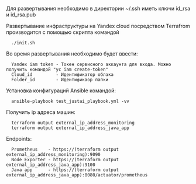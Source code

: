 Для развертывания необходимо в директории ~/.ssh иметь ключи id_rsa и id_rsa.pub

Развертывание инфраструктуры на Yandex cloud посредством Terrafrom производится c помощью скрипта командой

      ./init.sh
      
Во время развертывания необходимо будет ввести:

      Yandex iam token - Токен сервиcного аккаунта для входа. Можно получить командой "yc iam create-token"
      Cloud_id         - Идентификатор облака
      Folder_id        - Идентификаор папки

Установка конфигураций Ansible командой:

      ansible-playbook test_justai_playbook.yml -vv 

Получить ip адреса машин:

      terraform output external_ip_address_monitoring
      terraform output external_ip_address_java_app

Endpoints:

      Prometheus    - https://(terraform output external_ip_address_monitoring):9090 
      Node Exporter - https://(terraform output external_ip_address_java_app):9100
      Java app      - https://(terraform output external_ip_address_java_app):8080/actuator/prometheus
